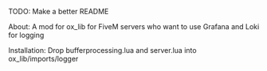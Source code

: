 TODO: Make a better README

About: A mod for ox_lib for FiveM servers who want to use Grafana and Loki for logging

Installation: Drop bufferprocessing.lua and server.lua into ox_lib/imports/logger